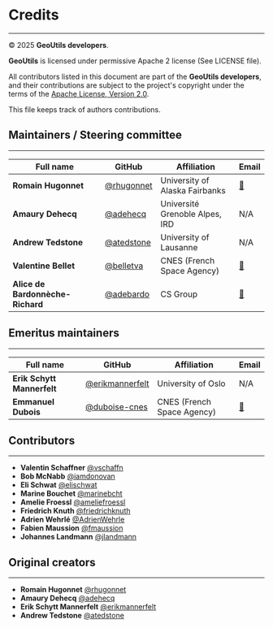# Credits

---
© 2025 **GeoUtils developers**.

**GeoUtils** is licensed under permissive Apache 2 license (See LICENSE file).

All contributors listed in this document are part of the **GeoUtils developers**, and their
contributions are subject to the project's copyright under the terms of the
[Apache License, Version 2.0](http://www.apache.org/licenses/LICENSE-2.0).

This file keeps track of authors contributions.


## Maintainers / Steering committee

---

| Full name                        | GitHub                                     | Affiliation                    | Email                                                        |
|----------------------------------|--------------------------------------------|--------------------------------|--------------------------------------------------------------|
| **Romain Hugonnet**              | [@rhugonnet](https://github.com/rhugonnet) | University of Alaska Fairbanks | [📧](mailto:romain.hugonnet@gmail.com)                       |
| **Amaury Dehecq**                | [@adehecq](https://github.com/adehecq)     | Université Grenoble Alpes, IRD | N/A                                                          |
| **Andrew Tedstone**              | [@atedstone](https://github/atedstone)   | University of Lausanne      | N/A                                                          |
| **Valentine Bellet**             | [@belletva](https://github.com/belletva)   | CNES (French Space Agency)     | [📧](mailto:valentine.bellet@cnes.fr)                        |
| **Alice de Bardonnèche-Richard** | [@adebardo](https://github.com/adebardo)   | CS Group                       | [📧](mailto:alice.de-bardonneche-richard@cs-soprasteria.com) |

## Emeritus maintainers

---

| Full name                  | GitHub | Affiliation                | Email                                                        |
|----------------------------|------|----------------------------|--------------------------------------------------------------|
| **Erik Schytt Mannerfelt** | [@erikmannerfelt](https://github.com/erikmannerfelt) | University of Oslo         | N/A                                                          |
| **Emmanuel Dubois**        | [@duboise-cnes](https://github.com/duboise-cnes) | CNES (French Space Agency) | [📧](mailto:emmanuel.dubois@cnes.fr)                         |

## Contributors

---

- **Valentin Schaffner** [@vschaffn](https://github/vschaffn)
- **Bob McNabb** [@iamdonovan](https://github/iamdonovan)
- **Eli Schwat** [@elischwat](https://github.com/elischwat)
- **Marine Bouchet** [@marinebcht](https://github.com/marinebcht)
- **Amelie Froessl** [@ameliefroessl](https://github.com/ameliefroessl)
- **Friedrich Knuth** [@friedrichknuth](https://github/friedrichknuth)
- **Adrien Wehrlé** [@AdrienWehrle](https://github.com/AdrienWehrle)
- **Fabien Maussion** [@fmaussion](https://github.com/fmaussion)
- **Johannes Landmann** [@jlandmann](https://github/jlandmann)

## Original creators

---

- **Romain Hugonnet** [@rhugonnet](https://github.com/rhugonnet)
- **Amaury Dehecq** [@adehecq](https://github/adehecq)
- **Erik Schytt Mannerfelt** [@erikmannerfelt](https://github/erikmannerfelt)
- **Andrew Tedstone** [@atedstone](https://github/atedstone)
